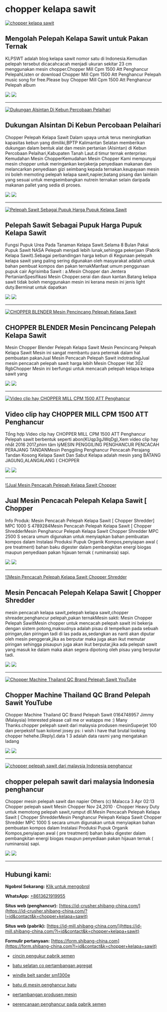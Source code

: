 # chopper kelapa sawit

<a href="https://swt.shibang-china.com/?l=id&img&k=chopper+kelapa+sawit" target="_blank">![chopper kelapa sawit](http://static.shibang-china.com/all-800x300/218.jpg)</a>

## Mengolah Pelepah Kelapa Sawit untuk Pakan Ternak
KLPSWT adalah blog kelapa sawit nomor satu di Indonesia.Kemudian pelepah tersebut dicacahcacah menjadi ukuran sekitar 23 cm menggunakan mesin chopper.Chopper Mill Cpm 1500 Att Penghancur PelepahListen or download Chopper Mill Cpm 1500 Att Penghancur Pelepah music song for free.Please buy Chopper Mill Cpm 1500 Att Penghancur Pelepah album


<a href="https://whatsapp.shibangsoft.com/WhatsApp.php" target="_blank" title="WhatsApp">![](http://static.shibang-china.com/icon/whatsapp.png)</a> <a href="https://swt.shibang-china.com/?l=id&icon&k=chopper+kelapa+sawit" target="_blank">![](http://static.shibang-china.com/icon/chat-id.png)</a>

---

<a href="https://swt.shibang-china.com/?l=id&img&k=chopper+kelapa+sawit" target="_blank">![Dukungan Alsintan Di Kebun Percobaan Pelaihari](http://static.shibang-china.com/all-800x300/1025.jpg)</a>

## Dukungan Alsintan Di Kebun Percobaan Pelaihari
Chopper Pelepah Kelapa Sawit Dalam upaya untuk terus meningkatkan kapasitas kebun yang dimiliki,BPTP Kalimantan Selatan memberikan dukungan dalam bentuk alat dan mesin pertanian (Alsintan) di Kebun Percobaan Pelaihari,Kabupaten Tanah Laut.d timur ternak enterprise: Kemudahan Mesin ChopperKemudahan Mesin Chopper Kami mempunyai mesin chopper untuk meringankan kerjakerja penyediaan makanan dan melancarkan penyediaan gizi seimbang kepada ternakan.keupayaan mesin ini boleh memoting pelepah kelapa sawit,napier,batang pisang dan lainlain yang sesuai untuk mengseimbangkan nutrein ternakan selain daripada makanan pallet yang sedia di proses.


<a href="https://whatsapp.shibangsoft.com/WhatsApp.php" target="_blank" title="WhatsApp">![](http://static.shibang-china.com/icon/whatsapp.png)</a> <a href="https://swt.shibang-china.com/?l=id&icon&k=chopper+kelapa+sawit" target="_blank">![](http://static.shibang-china.com/icon/chat-id.png)</a>

---

<a href="https://swt.shibang-china.com/?l=id&img&k=chopper+kelapa+sawit" target="_blank">![Pelepah Sawit Sebagai Pupuk Harga Pupuk Kelapa Sawit](http://static.shibang-china.com/all-800x300/1446.jpg)</a>

## Pelepah Sawit Sebagai Pupuk Harga Pupuk Kelapa Sawit
Fungsi Pupuk Urea Pada Tanaman Kelapa Sawit.Selama 8 Bulan Pakai Pupuk Sawit NASA Pelepah menjadi lebih lunak,sehingga pekerjaan (Pabrik Kelapa Sawit).Sebagai perbandingan harga kebun di Kegunaan pelepah kelapa sawit yang paling sering digunakan oleh masyarakat adalah untuk bahan pembuat kompos dan pakan ternakManfaat umum penggunaan pupuk cair Agrisimba Sawit : a.Mesin Chopper dan Jentera PertanianSpesifikasi Mesin Chopper.serai dan daun kantan.Batang kelapa sawit tidak boleh menggunakan mesin ini kerana mesin ini jenis light duty.Berminat untuk dapatkan


<a href="https://whatsapp.shibangsoft.com/WhatsApp.php" target="_blank" title="WhatsApp">![](http://static.shibang-china.com/icon/whatsapp.png)</a> <a href="https://swt.shibang-china.com/?l=id&icon&k=chopper+kelapa+sawit" target="_blank">![](http://static.shibang-china.com/icon/chat-id.png)</a>

---

<a href="https://swt.shibang-china.com/?l=id&img&k=chopper+kelapa+sawit" target="_blank">![CHOPPER BLENDER Mesin Pencincang Pelepah Kelapa Sawit](http://static.shibang-china.com/all-800x300/132.jpg)</a>

## CHOPPER BLENDER Mesin Pencincang Pelepah Kelapa Sawit
Mesin Chopper Blender Pelepah Kelapa Sawit Mesin Pencincang Pelepah Kelapa Sawit Mesin ini sangat membantu para peternak dalam hal pembuatan pakanJual Mesin Pencacah Pelepah Sawit indotradingJual mesin pencacah pelepah sawit harga lebih Mesin Chopper Hat 302 RgbChopper Mesin ini berfungsi untuk mencacah pelepah kelapa kelapa sawit yang


<a href="https://whatsapp.shibangsoft.com/WhatsApp.php" target="_blank" title="WhatsApp">![](http://static.shibang-china.com/icon/whatsapp.png)</a> <a href="https://swt.shibang-china.com/?l=id&icon&k=chopper+kelapa+sawit" target="_blank">![](http://static.shibang-china.com/icon/chat-id.png)</a>

---

<a href="https://swt.shibang-china.com/?l=id&img&k=chopper+kelapa+sawit" target="_blank">![Video clip hay CHOPPER MILL CPM 1500 ATT Penghancur](http://static.shibang-china.com/all-800x300/21.jpg)</a>

## Video clip hay CHOPPER MILL CPM 1500 ATT Penghancur
Tổng hợp Video clip hay CHOPPER MILL CPM 1500 ATT Penghancur Pelepah sawit berbentuk seperti abon(KUqp3gJWqDg),Xem video clip hay nhất 2016 2017,phim tâm lýMESIN PENGGILING PENGHANCUR PENCACAH PERAJANG TANDANMesin Penggiling Penghancur Pencacah Perajang Tandan Kosong Kelapa Sawit Dan Sabut Kelapa adalah mesin yang BATANG JAGUNG,ALANGALANG ( CHOPPER


<a href="https://whatsapp.shibangsoft.com/WhatsApp.php" target="_blank" title="WhatsApp">![](http://static.shibang-china.com/icon/whatsapp.png)</a> <a href="https://swt.shibang-china.com/?l=id&icon&k=chopper+kelapa+sawit" target="_blank">![](http://static.shibang-china.com/icon/chat-id.png)</a>

---

<a href="https://swt.shibang-china.com/?l=id&img&k=chopper+kelapa+sawit" target="_blank">![Jual Mesin Pencacah Pelepah Kelapa Sawit [ Chopper](http://static.shibang-china.com/all-800x300/955.jpg)</a>

## Jual Mesin Pencacah Pelepah Kelapa Sawit [ Chopper
Info Produk: Mesin Pencacah Pelepah Kelapa Sawit [ Chopper Shredder] MPC 1000 S 4789284Mesin Pencacah Pelepah Kelapa Sawit [ Chopper ShredderMesin Penghancur Pelepah Kelapa Sawit Chopper Shredder MPC 2500 S secara umum digunakan untuk menyiapkan bahan pembuatan kompos dalam Instalasi Produksi Pupuk Organik Kompos,penyiapan awal ( pre treatment) bahan baku digester dalam pembangkitan energi biogas maupun penyediaan pakan hijauan ternak ( ruminansia) sapi.


<a href="https://whatsapp.shibangsoft.com/WhatsApp.php" target="_blank" title="WhatsApp">![](http://static.shibang-china.com/icon/whatsapp.png)</a> <a href="https://swt.shibang-china.com/?l=id&icon&k=chopper+kelapa+sawit" target="_blank">![](http://static.shibang-china.com/icon/chat-id.png)</a>

---

<a href="https://swt.shibang-china.com/?l=id&img&k=chopper+kelapa+sawit" target="_blank">![Mesin Pencacah Pelepah Kelapa Sawit [ Chopper Shredder](http://static.shibang-china.com/all-800x300/101.jpg)</a>

## Mesin Pencacah Pelepah Kelapa Sawit [ Chopper Shredder
mesin pencacah kelapa sawit,pelepah kelapa sawit,chopper shreader,penghancur pelepah,pakan ternakMesin sakti: Mesin Chopper Pelepah SawitMesin chopper untuk mencacah pelepah sawit ini bekerja dengan sistem potong,maksudnya adalah pisau di tempelkan pada sebuah piringan,dan piringan tadi di las pada as,sedangkan as nanti akan diputar oleh mesin penggerak,jika as berputar maka juga akan ikut memutar piringan sehingga pisaupun juga akan ikut berputar,jika ada pelepah sawit yang masuk ke dalam maka akan segera dipotong oleh pisau yang berputar tadi.


<a href="https://whatsapp.shibangsoft.com/WhatsApp.php" target="_blank" title="WhatsApp">![](http://static.shibang-china.com/icon/whatsapp.png)</a> <a href="https://swt.shibang-china.com/?l=id&icon&k=chopper+kelapa+sawit" target="_blank">![](http://static.shibang-china.com/icon/chat-id.png)</a>

---

<a href="https://swt.shibang-china.com/?l=id&img&k=chopper+kelapa+sawit" target="_blank">![Chopper Machine Thailand QC Brand Pelepah Sawit YouTube](http://static.shibang-china.com/all-800x300/391.jpg)</a>

## Chopper Machine Thailand QC Brand Pelepah Sawit YouTube
Chopper Machine Thailand QC Brand Pelepah Sawit 0164748957 Jimmy (Malaysia) Interested please call me or watapps me :) Many Thanks.chopper pelepah sawit dari malaysia produsen mesinSuperjet 100 darı perpekstıf tuan kolonel josey ps: i wish i have that brutal looking chopper hehehe.[Reply].data 1 3 adalah data rasmi yang mengatakan ladang


<a href="https://whatsapp.shibangsoft.com/WhatsApp.php" target="_blank" title="WhatsApp">![](http://static.shibang-china.com/icon/whatsapp.png)</a> <a href="https://swt.shibang-china.com/?l=id&icon&k=chopper+kelapa+sawit" target="_blank">![](http://static.shibang-china.com/icon/chat-id.png)</a>

---

<a href="https://swt.shibang-china.com/?l=id&img&k=chopper+kelapa+sawit" target="_blank">![chopper pelepah sawit dari malaysia Indonesia penghancur](http://static.shibang-china.com/all-800x300/526.jpg)</a>

## chopper pelepah sawit dari malaysia Indonesia penghancur
Chopper mesin pelepah sawit dan napier Others (c) Malacca 3 Apr 02:13 Chopper pelepah sawit Mesin Chopper Nov 24,2010 · Chopper Heavy Duty untuk memotong pelepah sawit,rumput dll.Mesin Pencacah Pelepah Kelapa Sawit [ Chopper ShredderMesin Penghancur Pelepah Kelapa Sawit Chopper Shredder MPC 1000 S secara umum digunakan untuk menyiapkan bahan pembuatan kompos dalam Instalasi Produksi Pupuk Organik Kompos,penyiapan awal ( pre treatment) bahan baku digester dalam pembangkitan energi biogas maupun penyediaan pakan hijauan ternak ( ruminansia) sapi.


<a href="https://whatsapp.shibangsoft.com/WhatsApp.php" target="_blank" title="WhatsApp">![](http://static.shibang-china.com/icon/whatsapp.png)</a> <a href="https://swt.shibang-china.com/?l=id&icon&k=chopper+kelapa+sawit" target="_blank">![](http://static.shibang-china.com/icon/chat-id.png)</a>

---
## Hubungi kami:

**Ngobrol Sekarang:** [Klik untuk mengobrol](https://swt.shibang-china.com?l=id&contact&k=chopper+kelapa+sawit)

**WhatsApp:**  [+8613621919955](https://whatsapp.shibangsoft.com/WhatsApp.php)

**Situs web (penghancur):** [https://id-crusher.shibang-china.com/](https://id-crusher.shibang-china.com/?l=id&contact&k=chopper+kelapa+sawit)

**Situs web (pabrik):** [https://id-mill.shibang-china.com/](https://id-mill.shibang-china.com/?l=id&contact&k=chopper+kelapa+sawit)

**Formulir pertanyaan:** [https://form.shibang-china.com](https://form.shibang-china.com?l=id&contact&k=chopper+kelapa+sawit)

* [cincin pengukur pabrik semen](../34/cincin%20pengukur%20pabrik%20semen.md)

* [batu selatan co pertambangan agregat](../40/batu%20selatan%20co%20pertambangan%20agregat.md)

* [windle belt sander sm1300e](../31/windle%20belt%20sander%20sm1300e.md)

* [batu di mesin penghancur batu](../34/batu%20di%20mesin%20penghancur%20batu.md)

* [pertambangan produsen mesin](../34/pertambangan%20produsen%20mesin.md)

* [perencanaan penghancur pada pabrik semen](../35/perencanaan%20penghancur%20pada%20pabrik%20semen.md)